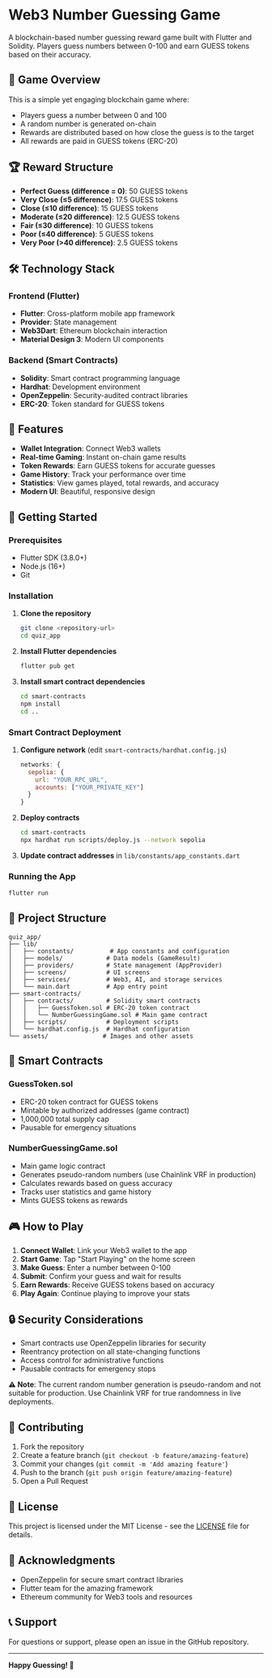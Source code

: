 # Web3 Number Guessing Game

A blockchain-based number guessing reward game built with Flutter and Solidity. Players guess numbers between 0-100 and earn GUESS tokens based on their accuracy.

## 🎯 Game Overview

This is a simple yet engaging blockchain game where:
- Players guess a number between 0 and 100
- A random number is generated on-chain
- Rewards are distributed based on how close the guess is to the target
- All rewards are paid in GUESS tokens (ERC-20)

## 🏆 Reward Structure

- **Perfect Guess (difference = 0)**: 50 GUESS tokens
- **Very Close (≤5 difference)**: 17.5 GUESS tokens  
- **Close (≤10 difference)**: 15 GUESS tokens
- **Moderate (≤20 difference)**: 12.5 GUESS tokens
- **Fair (≤30 difference)**: 10 GUESS tokens
- **Poor (≤40 difference)**: 5 GUESS tokens
- **Very Poor (>40 difference)**: 2.5 GUESS tokens

## 🛠 Technology Stack

### Frontend (Flutter)
- **Flutter**: Cross-platform mobile app framework
- **Provider**: State management
- **Web3Dart**: Ethereum blockchain interaction
- **Material Design 3**: Modern UI components

### Backend (Smart Contracts)
- **Solidity**: Smart contract programming language
- **Hardhat**: Development environment
- **OpenZeppelin**: Security-audited contract libraries
- **ERC-20**: Token standard for GUESS tokens

## 📱 Features

- **Wallet Integration**: Connect Web3 wallets
- **Real-time Gaming**: Instant on-chain game results
- **Token Rewards**: Earn GUESS tokens for accurate guesses
- **Game History**: Track your performance over time
- **Statistics**: View games played, total rewards, and accuracy
- **Modern UI**: Beautiful, responsive design

## 🚀 Getting Started

### Prerequisites

- Flutter SDK (3.8.0+)
- Node.js (16+)
- Git

### Installation

1. **Clone the repository**
   ```bash
   git clone <repository-url>
   cd quiz_app
   ```

2. **Install Flutter dependencies**
   ```bash
   flutter pub get
   ```

3. **Install smart contract dependencies**
   ```bash
   cd smart-contracts
   npm install
   cd ..
   ```

### Smart Contract Deployment

1. **Configure network** (edit `smart-contracts/hardhat.config.js`)
   ```javascript
   networks: {
     sepolia: {
       url: "YOUR_RPC_URL",
       accounts: ["YOUR_PRIVATE_KEY"]
     }
   }
   ```

2. **Deploy contracts**
   ```bash
   cd smart-contracts
   npx hardhat run scripts/deploy.js --network sepolia
   ```

3. **Update contract addresses** in `lib/constants/app_constants.dart`

### Running the App

```bash
flutter run
```

## 📁 Project Structure

```
quiz_app/
├── lib/
│   ├── constants/          # App constants and configuration
│   ├── models/            # Data models (GameResult)
│   ├── providers/         # State management (AppProvider)
│   ├── screens/           # UI screens
│   ├── services/          # Web3, AI, and storage services
│   └── main.dart          # App entry point
├── smart-contracts/
│   ├── contracts/         # Solidity smart contracts
│   │   ├── GuessToken.sol # ERC-20 token contract
│   │   └── NumberGuessingGame.sol # Main game contract
│   ├── scripts/           # Deployment scripts
│   └── hardhat.config.js  # Hardhat configuration
└── assets/               # Images and other assets
```

## 🔧 Smart Contracts

### GuessToken.sol
- ERC-20 token contract for GUESS tokens
- Mintable by authorized addresses (game contract)
- 1,000,000 total supply cap
- Pausable for emergency situations

### NumberGuessingGame.sol
- Main game logic contract
- Generates pseudo-random numbers (use Chainlink VRF in production)
- Calculates rewards based on guess accuracy
- Tracks user statistics and game history
- Mints GUESS tokens as rewards

## 🎮 How to Play

1. **Connect Wallet**: Link your Web3 wallet to the app
2. **Start Game**: Tap "Start Playing" on the home screen
3. **Make Guess**: Enter a number between 0-100
4. **Submit**: Confirm your guess and wait for results
5. **Earn Rewards**: Receive GUESS tokens based on accuracy
6. **Play Again**: Continue playing to improve your stats

## 🔒 Security Considerations

- Smart contracts use OpenZeppelin libraries for security
- Reentrancy protection on all state-changing functions
- Access control for administrative functions
- Pausable contracts for emergency stops

**⚠️ Note**: The current random number generation is pseudo-random and not suitable for production. Use Chainlink VRF for true randomness in live deployments.

## 🤝 Contributing

1. Fork the repository
2. Create a feature branch (`git checkout -b feature/amazing-feature`)
3. Commit your changes (`git commit -m 'Add amazing feature'`)
4. Push to the branch (`git push origin feature/amazing-feature`)
5. Open a Pull Request

## 📄 License

This project is licensed under the MIT License - see the [LICENSE](LICENSE) file for details.

## 🙏 Acknowledgments

- OpenZeppelin for secure smart contract libraries
- Flutter team for the amazing framework
- Ethereum community for Web3 tools and resources

## 📞 Support

For questions or support, please open an issue in the GitHub repository.

---

**Happy Guessing! 🎯**
